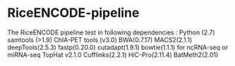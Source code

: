 # RiceENCODE-pipeline
The RiceENCODE pipeline test in following dependencies :
Python (2.7) 
samtools (>1.9)
ChIA-PET tools (v3.0)
BWA(0.7.17)
MACS2(2.1.1)
deepTools(2.5.3)
fastp(0.20.0)
cutadapt(1.9.1)
bowtie(1.1.1) for ncRNA-seq or miRNA-seq
TopHat v2.1.0
Cufflinks(2.2.1)
HiC-Pro(2.11.4)
BatMeth2(2.01)
